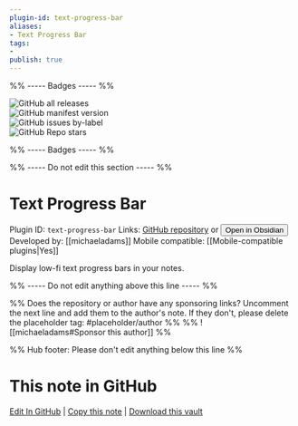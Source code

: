 ```yaml
---
plugin-id: text-progress-bar
aliases:
- Text Progress Bar
tags: 
- 
publish: true
---
```


%% ----- Badges ----- %%

![GitHub all releases](https://img.shields.io/github/downloads/michaeladams/obsidian-text-progress-bar/total?color=573E7A&logo=github&style=for-the-badge)   
![GitHub manifest version](https://img.shields.io/github/manifest-json/v/michaeladams/obsidian-text-progress-bar?color=573E7A&logo=github&style=for-the-badge)   
![GitHub issues by-label](https://img.shields.io/github/issues/michaeladams/obsidian-text-progress-bar/help%20wanted?color=573E7A&logo=github&style=for-the-badge)   
![GitHub Repo stars](https://img.shields.io/github/stars/michaeladams/obsidian-text-progress-bar?color=573E7A&logo=github&style=for-the-badge)

%% ----- Badges ----- %%

%% ----- Do not edit this section ----- %%

# Text Progress Bar

Plugin ID: `text-progress-bar`
Links: [GitHub repository](https://github.com/michaeladams/obsidian-text-progress-bar) or [<button id=HH>Open in Obsidian</button>](obsidian://show-plugin?id=text-progress-bar)
Developed by: [[michaeladams]]
Mobile compatible: [[Mobile-compatible plugins|Yes]]

Display low-fi text progress bars in your notes.

%% ----- Do not edit anything above this line ----- %% 

%% Does the repository or author have any sponsoring links? Uncomment the next line and add them to the author's note. If they don't, please delete the placeholder tag: #placeholder/author %%
%% ![[michaeladams#Sponsor this author]] %%

%% Hub footer: Please don't edit anything below this line %%

# This note in GitHub

<span class="git-footer">[Edit In GitHub](https://github.dev/obsidian-community/obsidian-hub/blob/main/02%20-%20Community%20Expansions/02.05%20All%20Community%20Expansions/Plugins/text-progress-bar.md "git-hub-edit-note") | [Copy this note](https://raw.githubusercontent.com/obsidian-community/obsidian-hub/main/02%20-%20Community%20Expansions/02.05%20All%20Community%20Expansions/Plugins/text-progress-bar.md "git-hub-copy-note") | [Download this vault](https://github.com/obsidian-community/obsidian-hub/archive/refs/heads/main.zip "git-hub-download-vault") </span>
